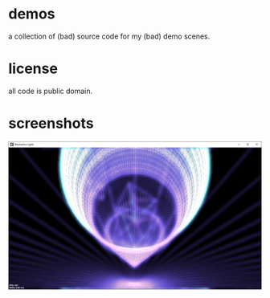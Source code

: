 # demos

a collection of (bad) source code for my (bad) demo scenes.

# license

all code is public domain.

# screenshots

![demo-1](demo-1.png)